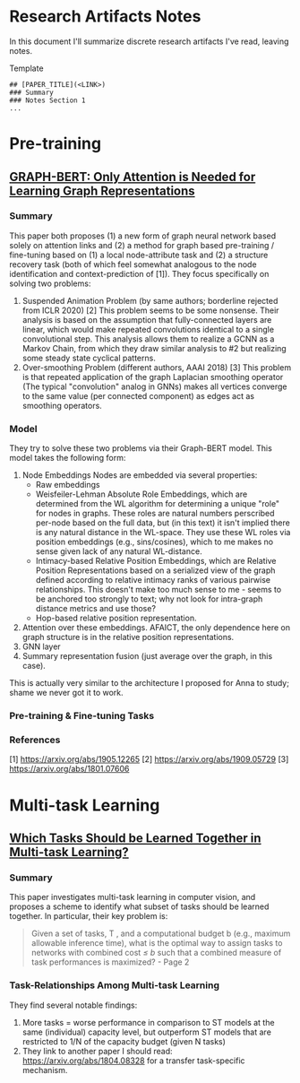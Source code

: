 # Research Artifacts Notes

In this document I'll summarize discrete research artifacts I've read, leaving notes.

Template
```
## [PAPER_TITLE](<LINK>)
### Summary
### Notes Section 1
...
```

# Pre-training
## [GRAPH-BERT: Only Attention is Needed for Learning Graph Representations](https://arxiv.org/pdf/2001.05140.pdf)
### Summary
This paper both proposes (1) a new form of graph neural network based solely on attention links and (2) a method for graph based pre-training / fine-tuning based on (1) a local node-attribute task and (2) a structure recovery task (both of which feel somewhat analogous to the node identification and context-prediction of \[1\]). They focus specifically on solving two problems:
  1. Suspended Animation Problem (by same authors; borderline rejected from ICLR 2020) \[2\]
     This problem seems to be some nonsense. Their analysis is based on the assumption that fully-connected layers are linear, which would make repeated convolutions identical to a single convolutional step. This analysis allows them to realize a GCNN as a Markov Chain, from which they draw similar analysis to #2 but realizing some steady state cyclical patterns.
  2. Over-smoothing Problem (different authors, AAAI 2018) \[3\]
     This problem is that repeated application of the graph Laplacian smoothing operator (The typical "convolution" analog in GNNs) makes all vertices converge to the same value (per connected component) as edges act as smoothing operators.

### Model

They try to solve these two problems via their Graph-BERT model. This model takes the following form:
  1. Node Embeddings
     Nodes are embedded via several properties:
       - Raw embeddings
       - Weisfeiler-Lehman Absolute Role Embeddings, which are determined from the WL algorithm for determining a unique "role" for nodes in graphs. These roles are natural numbers perscribed per-node based on the full data, but (in this text) it isn't implied there is any natural distance in the WL-space. They use these WL roles via position embeddings (e.g., sins/cosines), which to me makes no sense given lack of any natural WL-distance.
       - Intimacy-based Relative Position Embeddings, which are Relative Position Representations based on a serialized view of the graph defined according to relative intimacy ranks of various pairwise relationships. This doesn't make too much sense to me - seems to be anchored too strongly to text; why not look for intra-graph distance metrics and use those?
       - Hop-based relative position representation.
  2. Attention over these embeddings. AFAICT, the only dependence here on graph structure is in the relative position representations.
  3. GNN layer
  4. Summary representation fusion (just average over the graph, in this case).

This is actually very similar to the architecture I proposed for Anna to study; shame we never got it to work.

### Pre-training & Fine-tuning Tasks

### References
\[1\] https://arxiv.org/abs/1905.12265
\[2\] https://arxiv.org/abs/1909.05729
\[3\] https://arxiv.org/abs/1801.07606

# Multi-task Learning
## [Which Tasks Should be Learned Together in Multi-task Learning?](https://arxiv.org/pdf/1905.07553.pdf)
### Summary
This paper investigates multi-task learning in computer vision, and proposes a scheme to identify what subset of tasks should be learned together. In particular, their key problem is:
> Given a set of tasks, T , and a computational budget b (e.g., maximum allowable inference time), what is the optimal way to assign tasks to networks with combined cost _≤ b_ such that a combined measure of task performances is maximized? - Page 2

### Task-Relationships Among Multi-task Learning
They find several notable findings:
  1. More tasks = worse performance in comparison to ST models at the same (individual) capacity level, but outperform ST models that are restricted to 1/N of the capacity budget (given N tasks)
  2. They link to another paper I should read: https://arxiv.org/abs/1804.08328 for a transfer task-specific mechanism.
